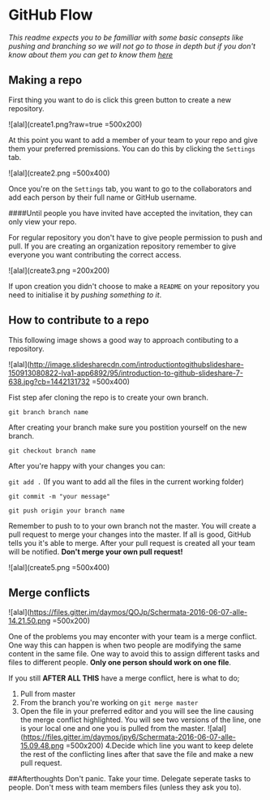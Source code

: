 # GitHub Flow

_This readme expects you to be familliar with some basic consepts like pushing and branching so we will not go to those in depth but if you don't know about them you can get to know them [here](http://codingforeveryone.foundersandcoders.org/programmer-skills/git-basics.html)_

## Making a repo

First thing you want to do is click this green button to create a new repository.

![alal](create1.png?raw=true =500x200)

At this point you want to add a member of your team to your repo and give them your preferred premissions. You can do this by clicking the ``Settings`` tab.

![alal](create2.png =500x400)

Once you're on the ``Settings`` tab, you want to go to the collaborators and add each person by their full name or GitHub username.

####Until people you have invited have accepted the invitation, they can only view your repo.

For regular repository you don't have to give people permission to push and pull. If you are creating an organization repository remember to give everyone you want contributing the correct access.

![alal](create3.png =200x200)

If upon creation you didn't choose to make a ``README`` on your repository you need to initialise it by _pushing something to it_.

## How to contribute to a repo

This following image shows a good way to approach contibuting to a repository.

![alal](http://image.slidesharecdn.com/introductiontogithubslideshare-150913080822-lva1-app6892/95/introduction-to-github-slideshare-7-638.jpg?cb=1442131732
=500x400)

Fist step afer cloning the repo is to create your own branch.

``git branch branch name``

After creating your branch make sure you postition yourself on the new branch.

``git checkout branch name``
 
After you're happy with your changes you can:
 
``git add .`` (If you want to add all the files in the current working folder)

``git commit -m "your message"``

``git push origin your branch name``

Remember to push to to your own branch not the master. You will create a pull request to merge your changes into the master. If all is good, GitHub tells you it's able to merge. After your pull request is created all your team will be notified. __Don't merge your own pull request!__

![alal](create5.png =500x400)

## Merge conflicts

![alal](https://files.gitter.im/daymos/QOJp/Schermata-2016-06-07-alle-14.21.50.png =500x200)

One of the problems you may enconter with your team is a merge conflict. One way this can happen is when two people are modifying the same content in the same file. One way to avoid this to assign different tasks and files to different people. __Only one person should work on one file__.

If you still __AFTER ALL THIS__ have a merge conflict, here is what to do;

1. Pull from master 
2. From the branch you're working on ``git merge master``
3. Open the file in your preferred editor and you will see the line causing the merge conflict highlighted. You will see two versions of the line, one is your local one and one you is pulled from the master. 
![alal](https://files.gitter.im/daymos/jpy6/Schermata-2016-06-07-alle-15.09.48.png =500x200)
4.Decide which line you want to keep delete the rest of the conflicting lines after that save the file and make a new pull request.

##Afterthoughts
Don't panic. Take your time. Delegate seperate tasks to people. Don't mess with team members files (unless they ask you to).












